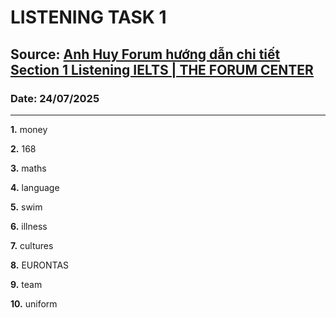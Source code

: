 # LISTENING TASK 1

## Source: [Anh Huy Forum hướng dẫn chi tiết Section 1 Listening IELTS | THE FORUM CENTER](https://www.youtube.com/watch?v=cBPonJIZKf4)

### Date: 24/07/2025
---

**1.** money

**2.** 168

**3.** maths

**4.** language

**5.** swim

**6.** illness

**7.** cultures

**8.** EURONTAS

**9.** team

**10.** uniform



